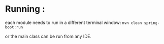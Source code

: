 # Running : 

each module needs to run in a different terminal window: `mvn clean spring-boot:run`

or the main class can be run from any IDE. 